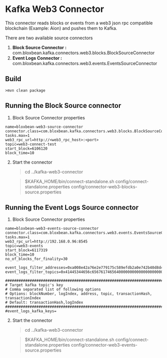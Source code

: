 # Kafka Web3 Connector

This connector reads blocks or events from a web3 json rpc compatible blockchain (Example: Aion) and pushes them to Kafka.

There are two available source connectors
1. **Block Source Connector :** com.bloxbean.kafka.connectors.web3.blocks.BlockSourceConnector
2. **Event Logs Connector :** com.bloxbean.kafka.connectors.web3.events.EventsSourceConnector
## Build

    >mvn clean package
        
## Running the Block Source connector

1. Block Source Connector properties

```$xslt
name=bloxbean-web3-source-connector
connector.class=com.bloxbean.kafka.connectors.web3.blocks.BlockSourceConnector
tasks.max=1
web3_rpc_url=http://<web3_rpc_host>:<port>
topic=web3-connect-test
start_block=6106120
block_time=10
```
   
2. Start the connector

   >cd ../kafka-web3-connector
   
   >$KAFKA_HOME/bin/connect-standalone.sh config/connect-standalone.properties config/connector-web3-blocks-source.properties
     
## Running the Event Logs Source connector

1. Block Source Connector properties

```$xslt
name=bloxbean-web3-events-source-connector
connector.class=com.bloxbean.kafka.connectors.web3.events.EventsSourceConnector
tasks.max=1
web3_rpc_url=http://192.168.0.96:8545
topic=web3-events
start_block=6117319
block_time=10
no_of_blocks_for_finality=30

event_logs_filter_addresses=0xa008e42a76e2e779175c589efdb2a0e742b40d8d421df2b93a8a0b13090c7cc8
event_logs_filter_topics=0x41445344656c6567617465640000000000000000000000000000000000000000

####################################################################################
# Target kafka topic's key
# Comma separated list of following options
# Options: blockNumber, logIndex, address, topic, transactionHash, transactionIndex
# Default: transactionHash,logIndex
####################################################################################
#event_logs_kafka_keys=  
```
   
2. Start the connector

   >cd ../kafka-web3-connector
   
   >$KAFKA_HOME/bin/connect-standalone.sh config/connect-standalone.properties config/connector-web3-events-source.properties
     
